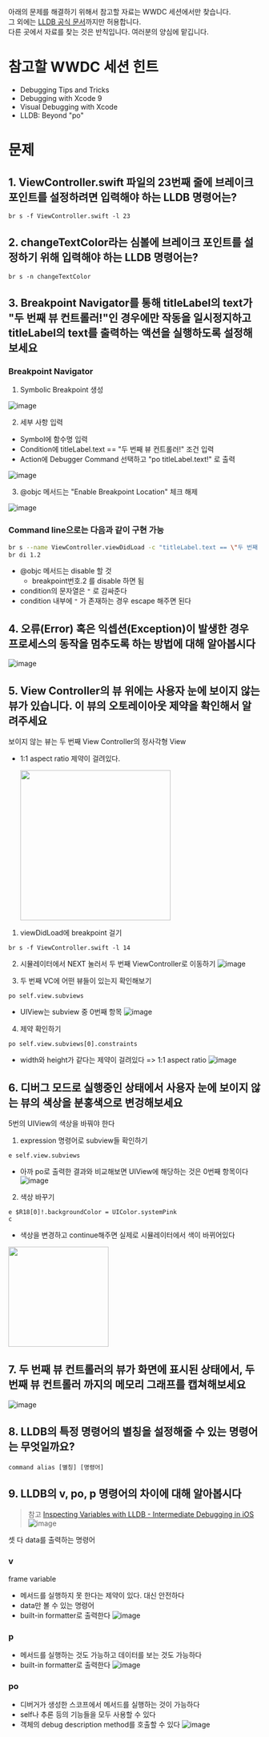 아래의 문제를 해결하기 위해서 참고할 자료는 WWDC 세션에서만 찾습니다.   
그 외에는 [LLDB 공식 문서](https://lldb.llvm.org/)까지만 허용합니다.  
다른 곳에서 자료를 찾는 것은 반칙입니다. 여러분의 양심에 맡깁니다.

# 참고할 WWDC 세션 힌트

* Debugging Tips and Tricks
* Debugging with Xcode 9
* Visual Debugging with Xcode
* LLDB: Beyond "po"

# 문제

## 1. ViewController.swift 파일의 23번째 줄에 브레이크 포인트를 설정하려면 입력해야 하는 LLDB 명령어는?

```shell=
br s -f ViewController.swift -l 23
```

## 2. changeTextColor라는 심볼에 브레이크 포인트를 설정하기 위해 입력해야 하는 LLDB 명령어는?
```shell=
br s -n changeTextColor
```

## 3. Breakpoint Navigator를 통해 titleLabel의 text가 "두 번째 뷰 컨트롤러!"인 경우에만 작동을 일시정지하고 titleLabel의 text를 출력하는 액션을 실행하도록 설정해보세요

### Breakpoint Navigator

1. Symbolic Breakpoint 생성

![image](https://user-images.githubusercontent.com/52592748/129889958-d034765c-f434-4397-a365-6eb0c1614303.png)


2. 세부 사항 입력
  - Symbol에 함수명 입력
  - Condition에 titleLabel.text == "두 번째 뷰 컨트롤러!" 조건 입력
  - Action에 Debugger Command 선택하고 "po titleLabel.text!" 로 출력

![image](https://user-images.githubusercontent.com/52592748/129889021-e4e9e829-0da3-4a47-b200-c6cf83e2e391.png)


3. @objc 메서드는 "Enable Breakpoint Location" 체크 해제

![image](https://user-images.githubusercontent.com/52592748/129889033-e3a5ccbf-f89b-4b89-af18-24f70733fe42.png)

### Command line으로는 다음과 같이 구현 가능

```bash
br s --name ViewController.viewDidLoad -c "titleLabel.text == \"두 번째 뷰 컨트롤러!\"" -C "po titleLabel.text!"
br di 1.2
```

- @objc 메서드는 disable 할 것
    - breakpoint번호.2 를 disable 하면 됨
- condition의 문자열은 `"` 로 감싸준다
- condition 내부에 `"` 가 존재하는 경우 escape 해주면 된다



## 4. 오류(Error) 혹은 익셉션(Exception)이 발생한 경우 프로세스의 동작을 멈추도록 하는 방법에 대해 알아봅시다

![image](https://user-images.githubusercontent.com/52592748/129889058-66f41d75-ceb5-4c81-81b8-9a4c0e03b2a1.png)

## 5. View Controller의 뷰 위에는 사용자 눈에 보이지 않는 뷰가 있습니다. 이 뷰의 오토레이아웃 제약을 확인해서 알려주세요

보이지 않는 뷰는 두 번째 View Controller의 정사각형 View
- 1:1 aspect ratio 제약이 걸려있다.

  <img src="https://user-images.githubusercontent.com/52592748/129889119-001b6a2f-7d7f-498f-8816-686d4f52690f.png" width="300"/><br>

1. viewDidLoad에 breakpoint 걸기

```shell=
br s -f ViewController.swift -l 14
```

2. 시뮬레이터에서 NEXT 눌러서 두 번째 ViewController로 이동하기
![image](https://user-images.githubusercontent.com/52592748/129889207-e34200c6-ae70-4cc0-be81-53d0ee546964.png)


3. 두 번째 VC에 어떤 뷰들이 있는지 확인해보기
```shell=
po self.view.subviews
```
- UIView는 subview 중 0번째 항목
![image](https://user-images.githubusercontent.com/52592748/129889189-8be419c6-e505-487b-b24a-5cc2c0db4499.png)

4. 제약 확인하기
```shell=
po self.view.subviews[0].constraints
```
- width와 height가 같다는 제약이 걸려있다 => 1:1 aspect ratio
![image](https://user-images.githubusercontent.com/52592748/129889239-9de9913a-e68c-460e-bb41-6b424e484261.png)


## 6. 디버그 모드로 실행중인 상태에서 사용자 눈에 보이지 않는 뷰의 색상을 분홍색으로 변겅해보세요

5번의 UIView의 색상을 바꿔야 한다

1. expression 명령어로 subview들 확인하기
```shell=
e self.view.subviews
```
- 아까 po로 출력한 결과와 비교해보면 UIView에 해당하는 것은 0번째 항목이다
![image](https://user-images.githubusercontent.com/52592748/129889256-1804e461-8027-4ac2-a099-51336489b2de.png)

2. 색상 바꾸기
```shell=
e $R18[0]!.backgroundColor = UIColor.systemPink
c
```
- 색상을 변경하고 continue해주면 실제로 시뮬레이터에서 색이 바뀌어있다
<img src="https://user-images.githubusercontent.com/52592748/129889300-c1f70774-3941-4809-bf2c-16c95e22b2d3.png" width="200"/>


## 7. 두 번째 뷰 컨트롤러의 뷰가 화면에 표시된 상태에서, 두 번째 뷰 컨트롤러 까지의 메모리 그래프를 캡쳐해보세요

![image](https://user-images.githubusercontent.com/52592748/129889347-708a9b4c-22e5-4a0d-b808-b385b9e13fd7.png)

## 8. LLDB의 특정 명령어의 별칭을 설정해줄 수 있는 명령어는 무엇일까요?

```shell=
command alias [별칭] [명령어]
```

## 9. LLDB의 v, po, p 명령어의 차이에 대해 알아봅시다
> 참고
> [Inspecting Variables with LLDB - Intermediate Debugging in iOS](https://www.youtube.com/watch?v=WwBUcof0lKw)
![image](https://user-images.githubusercontent.com/52592748/129889414-008222e0-a98f-4768-a832-2c30ab60c139.png)

셋 다 data를 출력하는 명령어

### v
frame variable
- 메서드를 실행하지 못 한다는 제약이 있다. 대신 안전하다
- data만 볼 수 있는 명령어
- built-in formatter로 출력한다
![image](https://user-images.githubusercontent.com/52592748/129889581-7f244ce6-9e30-47d2-a53f-f72844546cb7.png)

### p
- 메서드를 실행하는 것도 가능하고 데이터를 보는 것도 가능하다
- built-in formatter로 출력한다
![image](https://user-images.githubusercontent.com/52592748/129889619-751550d2-8ad7-40d1-b4a1-f8f8669ef106.png)

### po
- 디버거가 생성한 스코프에서 메서드를 실행하는 것이 가능하다
- self나 추론 등의 기능들을 모두 사용할 수 있다
- 객체의 debug description method를 호출할 수 있다
![image](https://user-images.githubusercontent.com/52592748/129889636-9200e371-e36c-43fd-b90b-3e858025f9a7.png)





